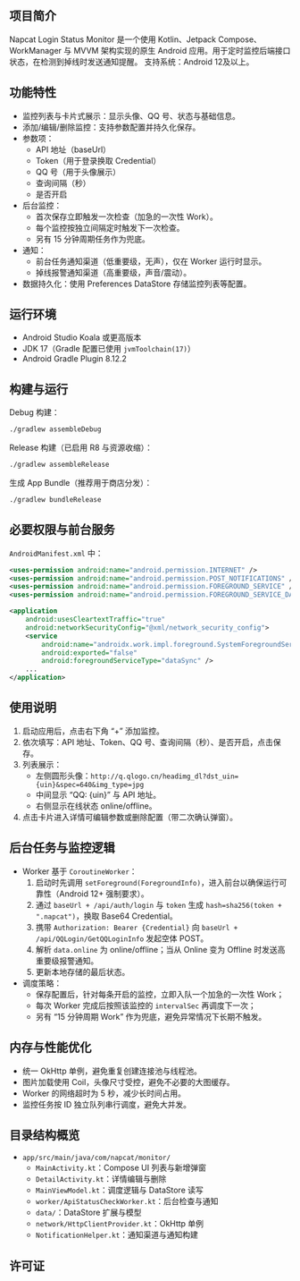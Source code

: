 ## 项目简介

Napcat Login Status Monitor 是一个使用 Kotlin、Jetpack Compose、WorkManager 与 MVVM 架构实现的原生 Android 应用。用于定时监控后端接口状态，在检测到掉线时发送通知提醒。
支持系统：Android 12及以上。


## 功能特性

- 监控列表与卡片式展示：显示头像、QQ 号、状态与基础信息。
- 添加/编辑/删除监控：支持参数配置并持久化保存。
- 参数项：
  - API 地址（baseUrl）
  - Token（用于登录换取 Credential）
  - QQ 号（用于头像展示）
  - 查询间隔（秒）
  - 是否开启
- 后台监控：
  - 首次保存立即触发一次检查（加急的一次性 Work）。
  - 每个监控按独立间隔定时触发下一次检查。
  - 另有 15 分钟周期任务作为兜底。
- 通知：
  - 前台任务通知渠道（低重要级，无声），仅在 Worker 运行时显示。
  - 掉线报警通知渠道（高重要级，声音/震动）。
- 数据持久化：使用 Preferences DataStore 存储监控列表等配置。


## 运行环境

- Android Studio Koala 或更高版本
- JDK 17（Gradle 配置已使用 `jvmToolchain(17)`）
- Android Gradle Plugin 8.12.2


## 构建与运行

Debug 构建：

```bash
./gradlew assembleDebug
```

Release 构建（已启用 R8 与资源收缩）：

```bash
./gradlew assembleRelease
```

生成 App Bundle（推荐用于商店分发）：

```bash
./gradlew bundleRelease
```


## 必要权限与前台服务

`AndroidManifest.xml` 中：

```xml
<uses-permission android:name="android.permission.INTERNET" />
<uses-permission android:name="android.permission.POST_NOTIFICATIONS" />
<uses-permission android:name="android.permission.FOREGROUND_SERVICE" />
<uses-permission android:name="android.permission.FOREGROUND_SERVICE_DATA_SYNC" />

<application
    android:usesCleartextTraffic="true"
    android:networkSecurityConfig="@xml/network_security_config">
    <service
        android:name="androidx.work.impl.foreground.SystemForegroundService"
        android:exported="false"
        android:foregroundServiceType="dataSync" />
    ...
</application>
```



## 使用说明

1. 启动应用后，点击右下角 “+” 添加监控。
2. 依次填写：API 地址、Token、QQ 号、查询间隔（秒）、是否开启，点击保存。
3. 列表展示：
   - 左侧圆形头像：`http://q.qlogo.cn/headimg_dl?dst_uin={uin}&spec=640&img_type=jpg`
   - 中间显示 “QQ: {uin}” 与 API 地址。
   - 右侧显示在线状态 online/offline。
4. 点击卡片进入详情可编辑参数或删除配置（带二次确认弹窗）。


## 后台任务与监控逻辑

- Worker 基于 `CoroutineWorker`：
  1) 启动时先调用 `setForeground(ForegroundInfo)`，进入前台以确保运行可靠性（Android 12+ 强制要求）。
  2) 通过 `baseUrl + /api/auth/login` 与 `token` 生成 `hash=sha256(token + ".napcat")`，换取 Base64 Credential。
  3) 携带 `Authorization: Bearer {Credential}` 向 `baseUrl + /api/QQLogin/GetQQLoginInfo` 发起空体 POST。
  4) 解析 `data.online` 为 online/offline；当从 Online 变为 Offline 时发送高重要级报警通知。
  5) 更新本地存储的最后状态。
- 调度策略：
  - 保存配置后，针对每条开启的监控，立即入队一个加急的一次性 Work；
  - 每次 Worker 完成后按照该监控的 `intervalSec` 再调度下一次；
  - 另有 “15 分钟周期 Work” 作为兜底，避免异常情况下长期不触发。




## 内存与性能优化

- 统一 OkHttp 单例，避免重复创建连接池与线程池。
- 图片加载使用 Coil，头像尺寸受控，避免不必要的大图缓存。
- Worker 的网络超时为 5 秒，减少长时间占用。
- 监控任务按 ID 独立队列串行调度，避免大并发。



## 目录结构概览

- `app/src/main/java/com/napcat/monitor/`
  - `MainActivity.kt`：Compose UI 列表与新增弹窗
  - `DetailActivity.kt`：详情编辑与删除
  - `MainViewModel.kt`：调度逻辑与 DataStore 读写
  - `worker/ApiStatusCheckWorker.kt`：后台检查与通知
  - `data/`：DataStore 扩展与模型
  - `network/HttpClientProvider.kt`：OkHttp 单例
  - `NotificationHelper.kt`：通知渠道与通知构建


## 许可证

